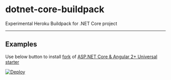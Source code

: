 # dotnet-core-buildpack
Experimental Heroku Buildpack for .NET Core project

----
## Examples
Use below button to install [fork](https://github.com/ORuban/aspnetcore-angular2-universal) 
of [ASP.NET Core & Angular 2+ Universal starter](https://github.com/MarkPieszak/aspnetcore-angular2-universal)

<a href="https://dashboard.heroku.com/new?template=https://github.com/ORuban/aspnetcore-angular2-universal.git">
  <img src="https://www.herokucdn.com/deploy/button.svg" alt="Deploy">
</a>